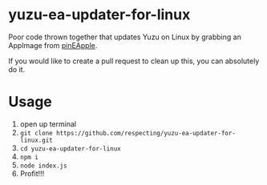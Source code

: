 # yuzu-ea-updater-for-linux
 Poor code thrown together that updates Yuzu on Linux by grabbing an AppImage from [pinEApple](https://pineappleea.github.io/).
 
 If you would like to create a pull request to clean up this, you can absolutely do it.

# Usage

1. open up terminal
2. `git clone https://github.com/respecting/yuzu-ea-updater-for-linux.git`
3. `cd yuzu-ea-updater-for-linux`
4. `npm i`
5. `node index.js`
6. Profit!!!
